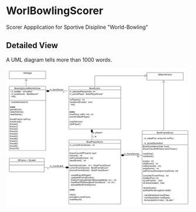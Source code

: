 # WorlBowlingScorer
Scorer Appplication for Sportive Disipline "World-Bowling"
 
## Detailed View ##
 
A UML diagram tells more than 1000 words.
 
![Image  diagram](./UML/WorldBowlingScore-UML-details.png)
   
